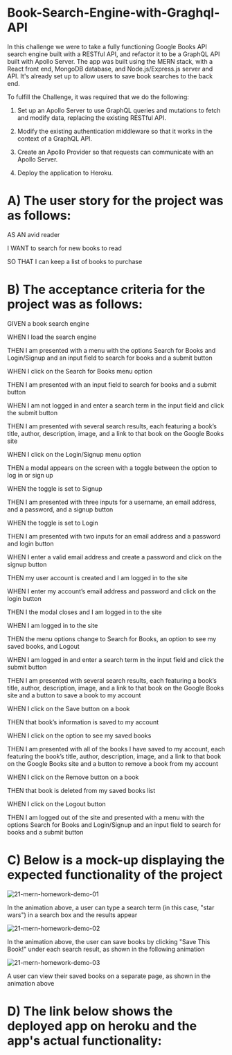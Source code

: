 # Book-Search-Engine-with-Graghql-API

In this challenge we were to take a fully functioning Google Books API search engine built with a RESTful API, and refactor it to be a GraphQL API built with Apollo Server. The app was built using the MERN stack, with a React front end, MongoDB database, and Node.js/Express.js server and API. It's already set up to allow users to save book searches to the back end.

To fulfill the Challenge, it was required that we do the following:

1. Set up an Apollo Server to use GraphQL queries and mutations to fetch and modify data, replacing the existing RESTful API.

2. Modify the existing authentication middleware so that it works in the context of a GraphQL API.

3. Create an Apollo Provider so that requests can communicate with an Apollo Server.

4. Deploy the application to Heroku.

# A) The user story for the project was as follows:

AS AN avid reader

I WANT to search for new books to read

SO THAT I can keep a list of books to purchase

# B) The acceptance criteria for the project was as follows:

GIVEN a book search engine

WHEN I load the search engine

THEN I am presented with a menu with the options Search for Books and Login/Signup and an input field to search for books and a submit button

WHEN I click on the Search for Books menu option

THEN I am presented with an input field to search for books and a submit button

WHEN I am not logged in and enter a search term in the input field and click the submit button

THEN I am presented with several search results, each featuring a book’s title, author, description, image, and a link to that book on the Google Books site

WHEN I click on the Login/Signup menu option

THEN a modal appears on the screen with a toggle between the option to log in or sign up

WHEN the toggle is set to Signup

THEN I am presented with three inputs for a username, an email address, and a password, and a signup button

WHEN the toggle is set to Login

THEN I am presented with two inputs for an email address and a password and login button

WHEN I enter a valid email address and create a password and click on the signup button

THEN my user account is created and I am logged in to the site

WHEN I enter my account’s email address and password and click on the login button

THEN I the modal closes and I am logged in to the site

WHEN I am logged in to the site

THEN the menu options change to Search for Books, an option to see my saved books, and Logout

WHEN I am logged in and enter a search term in the input field and click the submit button

THEN I am presented with several search results, each featuring a book’s title, author, description, image, and a link to that book on the Google Books site and a button to save a book to my account

WHEN I click on the Save button on a book

THEN that book’s information is saved to my account



WHEN I click on the option to see my saved books

THEN I am presented with all of the books I have saved to my account, each featuring the book’s title, author, description, image, and a link to that book on the Google Books site and a button to remove a book from my account

WHEN I click on the Remove button on a book

THEN that book is deleted from my saved books list

WHEN I click on the Logout button

THEN I am logged out of the site and presented with a menu with the options Search for Books and Login/Signup and an input field to search for books and a submit button  

# C) Below is a mock-up displaying the expected functionality of the project

![21-mern-homework-demo-01](https://user-images.githubusercontent.com/108309963/207435926-845da3be-af88-4f40-852e-48ba22d3557c.gif)

 In the animation above, a user can type a search term (in this case, "star wars") in a search box and the results appear
 
 ![21-mern-homework-demo-02](https://user-images.githubusercontent.com/108309963/207436216-18c1d053-2f27-41c0-984d-405aa19bb784.gif)
 
 In the animation above, the user can save books by clicking "Save This Book!" under each search result, as shown in the following animation
 
 ![21-mern-homework-demo-03](https://user-images.githubusercontent.com/108309963/207436429-98e0f2c4-05a5-4371-aed5-3702a6b1e091.gif)
 
 A user can view their saved books on a separate page, as shown in the animation above
 
 # D) The link below shows the deployed app on heroku and the app's actual functionality:
 

